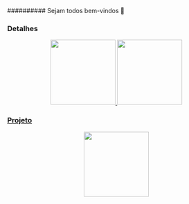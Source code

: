 ########## Sejam todos bem-vindos 👋

### Detalhes 
<div align="center">
     <a href="https://github.com/layonss/">
    <img height="150em" src="https://github-readme-stats.vercel.app/api/top-langs/?username=layonss&layout=compact&langs_count=7&theme=tokyonight&hide=portugol,procfile"/>
   <a href="https://github.com/layonss/">
    <img height="150em" src="https://github-readme-stats.vercel.app/api?username=layonss&show_icons=true&theme=tokyonight&include_all_commits=true&count_private=true"/>
    </div>

### Projeto 
 <div align="center">
     <a href="https://github.com/layonss/TiktokProject">
<img height="150em"  src="https://github-readme-stats.vercel.app/api/pin/?username=layonss&repo=TiktokProject&theme=tokyonight"
  </div>
